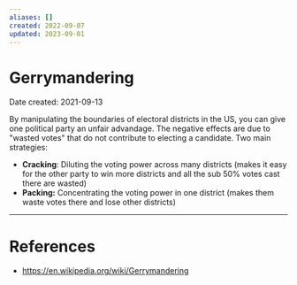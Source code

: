 ```yaml
---
aliases: []
created: 2022-09-07
updated: 2023-09-01
---
```


# Gerrymandering
Date created: 2021-09-13

By manipulating the boundaries of electoral districts in the US, you can give one political party an unfair advandage. The negative effects are due to "wasted votes" that do not contribute to electing a candidate. Two main strategies:

- **Cracking**: Diluting the voting power across many districts (makes it easy for the other party to win more districts and all the sub 50% votes cast there are wasted)
- **Packing:** Concentrating the voting power in one district (makes them waste votes there and lose other districts)
---
# References
* https://en.wikipedia.org/wiki/Gerrymandering